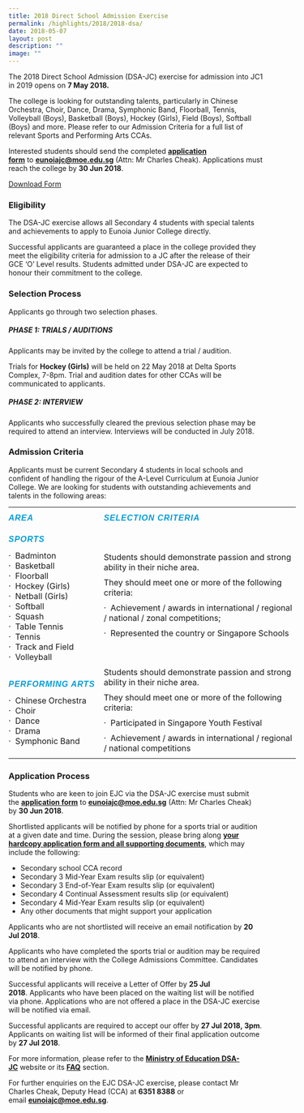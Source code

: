 ```yaml
---
title: 2018 Direct School Admission Exercise
permalink: /highlights/2018/2018-dsa/
date: 2018-05-07
layout: post
description: ""
image: ""
---
```

The 2018 Direct School Admission (DSA-JC) exercise for admission into JC1 in 2019 opens on **7 May 2018.** 

The college is looking for outstanding talents, particularly in Chinese Orchestra, Choir, Dance, Drama, Symphonic Band, Floorball, Tennis, Volleyball (Boys), Basketball (Boys), Hockey (Girls), Field (Boys), Softball (Boys) and more. Please refer to our Admission Criteria for a full list of relevant Sports and Performing Arts CCAs.

Interested students should send the completed [**application form**](https://eunoiajc.moe.edu.sg/wp-content/uploads/2018/05/EJC-DSA-Application-Form-2018.docx) to [**eunoiajc@moe.edu.sg**](mailto:eunoiajc@moe.edu.sg) (Attn: Mr Charles Cheak). Applications must reach the college by **30 Jun 2018**.

[Download Form](https://eunoiajc.moe.edu.sg/wp-content/uploads/2018/05/EJC-DSA-Application-Form-2018.docx)

### Eligibility

The DSA-JC exercise allows all Secondary 4 students with special talents and achievements to apply to Eunoia Junior College directly.

Successful applicants are guaranteed a place in the college provided they meet the eligibility criteria for admission to a JC after the release of their GCE ‘O’ Level results. Students admitted under DSA-JC are expected to honour their commitment to the college.

### Selection Process

Applicants go through two selection phases.

##### **PHASE 1: TRIALS / AUDITIONS**

Applicants may be invited by the college to attend a trial / audition.

Trials for **Hockey (Girls)** will be held on 22 May 2018 at Delta Sports Complex, 7-8pm. Trial and audition dates for other CCAs will be communicated to applicants.

##### **PHASE 2: INTERVIEW**

Applicants who successfully cleared the previous selection phase may be required to attend an interview. Interviews will be conducted in July 2018.

### Admission Criteria

Applicants must be current Secondary 4 students in local schools and confident of handling the rigour of the A-Level Curriculum at Eunoia Junior College. We are looking for students with outstanding achievements and talents in the following areas:

<table class="table table-responsive" style="box-sizing: border-box; border-collapse: collapse; border-spacing: 0px; margin: 0px 0px 1.5em; width: 700px;"><tbody style="box-sizing: border-box;"><tr style="box-sizing: border-box;"><td style="box-sizing: border-box; padding: 0px; width: 188px; vertical-align: top;"><h5 style="box-sizing: border-box; letter-spacing: 1px; line-height: 1.4em; margin-top: 10px; margin-bottom: 10px; font-family: FFMarkWebProBold, sans-serif !important;"><span style="box-sizing: border-box; color: rgb(0, 157, 218);"><strong style="box-sizing: border-box; font-weight: bold;">AREA</strong></span></h5></td><td style="box-sizing: border-box; padding: 0px; width: 379px;"><h5 style="box-sizing: border-box; letter-spacing: 1px; line-height: 1.4em; margin-top: 10px; margin-bottom: 10px; font-family: FFMarkWebProBold, sans-serif !important;"><span style="box-sizing: border-box; color: rgb(0, 157, 218);"><strong style="box-sizing: border-box; font-weight: bold;">SELECTION CRITERIA</strong></span></h5></td></tr><tr style="box-sizing: border-box;"><td style="box-sizing: border-box; padding: 0px; width: 188px;"><h5 style="box-sizing: border-box; letter-spacing: 1px; line-height: 1.4em; margin-top: 10px; margin-bottom: 10px; font-family: FFMarkWebProBold, sans-serif !important;"><span style="box-sizing: border-box; color: rgb(0, 157, 218);"><strong style="box-sizing: border-box; font-weight: bold;">SPORTS</strong></span></h5><p style="box-sizing: border-box; margin-bottom: 10px; margin-top: 0px;">· &nbsp;Badminton<br style="box-sizing: border-box;">· &nbsp;Basketball<br style="box-sizing: border-box;">· &nbsp;Floorball<br style="box-sizing: border-box;">· &nbsp;Hockey (Girls)<br style="box-sizing: border-box;">· &nbsp;Netball (Girls)<br style="box-sizing: border-box;">· &nbsp;Softball<br style="box-sizing: border-box;">· &nbsp;Squash<br style="box-sizing: border-box;">· &nbsp;Table Tennis<br style="box-sizing: border-box;">· &nbsp;Tennis<br style="box-sizing: border-box;">· &nbsp;Track and Field<br style="box-sizing: border-box;">· &nbsp;Volleyball</p></td><td style="box-sizing: border-box; padding: 0px; width: 379px;">Students should demonstrate passion and strong ability in their niche area.<p style="box-sizing: border-box; margin-bottom: 10px; margin-top: 0px;"></p><p style="box-sizing: border-box; margin-bottom: 10px; margin-top: 0px;">They should meet one or more of the following criteria:</p><p style="box-sizing: border-box; margin-bottom: 10px; margin-top: 0px;">· &nbsp;Achievement / awards in international / regional / national / zonal competitions;</p><p style="box-sizing: border-box; margin-bottom: 10px; margin-top: 0px;">· &nbsp;Represented the country or Singapore Schools</p></td></tr><tr style="box-sizing: border-box;"><td style="box-sizing: border-box; padding: 0px; width: 188px;"><h5 style="box-sizing: border-box; letter-spacing: 1px; line-height: 1.4em; margin-top: 10px; margin-bottom: 10px; font-family: FFMarkWebProBold, sans-serif !important;"><span style="box-sizing: border-box; color: rgb(0, 157, 218);"><strong style="box-sizing: border-box; font-weight: bold;">PERFORMING ARTS</strong></span></h5><p style="box-sizing: border-box; margin-bottom: 10px; margin-top: 0px;">·<strong style="box-sizing: border-box; font-weight: bold;"><span>&nbsp;</span>&nbsp;</strong>Chinese Orchestra<br style="box-sizing: border-box;">· &nbsp;Choir<br style="box-sizing: border-box;">· &nbsp;Dance<br style="box-sizing: border-box;">· &nbsp;Drama<br style="box-sizing: border-box;">· &nbsp;Symphonic Band</p></td><td style="box-sizing: border-box; padding: 0px; width: 379px;">Students should demonstrate passion and strong ability in their niche area.<p style="box-sizing: border-box; margin-bottom: 10px; margin-top: 0px;"></p><p style="box-sizing: border-box; margin-bottom: 10px; margin-top: 0px;">They should meet one or more of the following criteria:</p><p style="box-sizing: border-box; margin-bottom: 10px; margin-top: 0px;">· &nbsp;Participated in Singapore Youth Festival</p><p style="box-sizing: border-box; margin-bottom: 10px; margin-top: 0px;">· &nbsp;Achievement / awards in international / regional / national competitions</p></td></tr></tbody></table>

### Application Process

Students who are keen to join EJC via the DSA-JC exercise must submit the **[application form](https://eunoiajc.moe.edu.sg/wp-content/uploads/2018/05/EJC-DSA-Application-Form-2018.docx)** to [**eunoiajc@moe.edu.sg**](mailto:eunoiajc@moe.edu.sg) (Attn: Mr Charles Cheak) by **30 Jun 2018**.

Shortlisted applicants will be notified by phone for a sports trial or audition at a given date and time. During the session, please bring along [**your hardcopy application form and all supporting documents**](https://eunoiajc.moe.edu.sg/wp-content/uploads/2018/05/EJC-DSA-Application-Form-2018.docx), which may include the following:

*   Secondary school CCA record
*   Secondary 3 Mid-Year Exam results slip (or equivalent)
*   Secondary 3 End-of-Year Exam results slip (or equivalent)
*   Secondary 4 Continual Assessment results slip (or equivalent)
*   Secondary 4 Mid-Year Exam results slip (or equivalent)
*   Any other documents that might support your application

Applicants who are not shortlisted will receive an email notification by **20 Jul 2018**.

Applicants who have completed the sports trial or audition may be required to attend an interview with the College Admissions Committee. Candidates will be notified by phone.

Successful applicants will receive a Letter of Offer by **25 Jul 2018**. Applicants who have been placed on the waiting list will be notified via phone. Applications who are not offered a place in the DSA-JC exercise will be notified via email.

Successful applicants are required to accept our offer by **27 Jul 2018, 3pm**. Applicants on waiting list will be informed of their final application outcome by **27 Jul 2018**.

For more information, please refer to the [**Ministry of Education DSA-JC**](https://www.moe.gov.sg/admissions/direct-admissions/dsa-jc/overview) website or its [**FAQ**](http://www.ifaq.gov.sg/MOE/apps/fcd_faqmain.aspx#TOPIC_8227) section.

For further enquiries on the EJC DSA-JC exercise, please contact Mr Charles Cheak, Deputy Head (CCA) at **6351 8388** or email [**eunoiajc@moe.edu.sg**](mailto:eunoiajc@moe.edu.sg).

